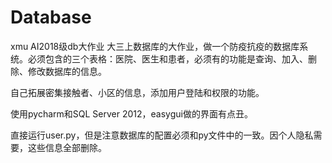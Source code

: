 # Database
xmu AI2018级db大作业
大三上数据库的大作业，做一个防疫抗疫的数据库系统。必须包含的三个表格：医院、医生和患者，必须有的功能是查询、加入、删除、修改数据库的信息。

自己拓展密集接触者、小区的信息，添加用户登陆和权限的功能。

使用pycharm和SQL Server 2012，easygui做的界面有点丑。

直接运行user.py，但是注意数据库的配置必须和py文件中的一致。因个人隐私需要，这些信息全部删除。
